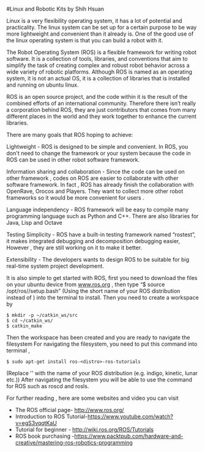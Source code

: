 #Linux and Robotic Kits
by Shih Hsuan

Linux is a very flexibility operating system, it has a lot of potential and practicality. The linux system can be set up for a certain purpose to be way more lightweight and convenient than it already is. One of the good use of the linux operating system is that you can build a robot with it.

The Robot Operating System (ROS) is a flexible framework for writing robot software. It is a collection of tools, libraries, and conventions that aim to simplify the task of creating complex and robust robot behavior across a wide variety of robotic platforms. Although ROS is named as an operating system, it is not an actual OS, it is a collection of libraries that is installed and running on ubuntu linux.

ROS is an open source project, and the code within it is the result of the combined efforts of an international community. Therefore there isn’t really a corporation behind ROS, they are just contributors that comes from many different places in the world and they work together to enhance the current libraries.

There are many goals that ROS hoping to achieve:

Lightweight - ROS is designed to be simple and convenient. In ROS, you don't need to change the framework or your system because the code in ROS can be used in other robot software framework. 

Information sharing and collaboration - Since the code can be used on other framework , codes on ROS are easier to collaborate with other software framework. In fact , ROS has already finish the collaboration with OpenRave, Orocos and Players. They want to collect more other robot frameworks so it would be more convenient for users .

Language independency - ROS framework will be easy to compile many programming language such as Python and C++. There are also libraries for Java, Lisp and Octave

Testing Simplicity - ROS have a built-in testing framework named “rostest”, it makes integrated debugging and decomposition debugging easier, However , they are still working on it to make it better.

Extensibility - The developers wants to design ROS to be suitable for big real-time system project development.


It is also simple to get started with ROS, first you need to download the files on your ubuntu device from www.ros.org , then  type “$ source /opt/ros/<distro>/setup.bash”
(Using the short name of your ROS distribution instead of <distro>) into the terminal to install.
Then you need to create a workspace by 

    $ mkdir -p ~/catkin_ws/src
    $ cd ~/catkin_ws/
    $ catkin_make

Then the workspace has been created and you are ready to navigate the filesystem 
For navigating the filesystem, you need to put this command into terminal , 

    $ sudo apt-get install ros-<distro>-ros-tutorials

(Replace '<distro>' with the name of your ROS distribution (e.g. indigo, kinetic, lunar etc.))
After navigating the filesystem you will be able to use the command for ROS such as roscd and rosls. 


For further reading , here are some websites and video you can visit
- The ROS official page- http://www.ros.org/
- Introduction to ROS Tutorial-https://www.youtube.com/watch?v=egS3vqqtKaU
- Tutorial for beginner -  http://wiki.ros.org/ROS/Tutorials
- ROS book purchasing -https://www.packtpub.com/hardware-and-creative/mastering-ros-robotics-programming

